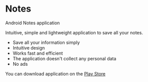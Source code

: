 # Notes
Android Notes application

Intuitive, simple and lightweight application to save all your notes. 

* Save all your information simply
* Intuitive design
* Works fast and efficient
* The application doesn't collect any personal data
* No ads

You can download application on the [Play Store](https://play.google.com/store/apps/details?id=com.seathorn.julia.notes)

